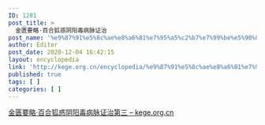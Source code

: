 ```yaml
---
ID: 1281
post_title: >
  金匮要略·百合狐惑阴阳毒病脉证治
post_name: '%e9%87%91%e5%8c%ae%e8%a6%81%e7%95%a5%c2%b7%e7%99%be%e5%90%88%e7%8b%90%e6%83%91%e9%98%b4%e9%98%b3%e6%af%92%e7%97%85%e8%84%89%e8%af%81%e6%b2%bb'
author: Editor
post_date: 2020-12-04 16:42:15
layout: encyclopedia
link: 'http://kege.org.cn/encyclopedia/%e9%87%91%e5%8c%ae%e8%a6%81%e7%95%a5%c2%b7%e7%99%be%e5%90%88%e7%8b%90%e6%83%91%e9%98%b4%e9%98%b3%e6%af%92%e7%97%85%e8%84%89%e8%af%81%e6%b2%bb'
published: true
tags: [ ]
categories: [ ]
---
```

<!-- wp:paragraph -->
<p><a href="http://kege.org.cn/1193">金匮要略·百合狐惑阴阳毒病脉证治第三 – kege.org.cn</a></p>
<!-- /wp:paragraph -->